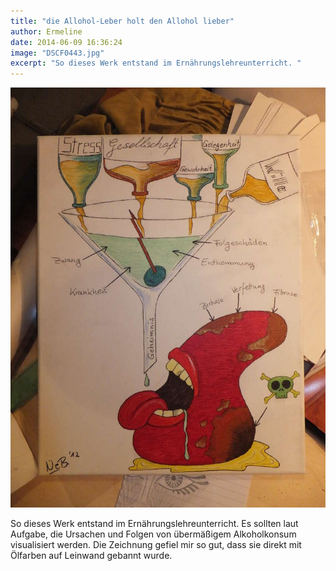 ```yaml
---
title: "die Allohol-Leber holt den Allohol lieber"
author: Ermeline
date: 2014-06-09 16:36:24
image: "DSCF0443.jpg"
excerpt: "So dieses Werk entstand im Ernährungslehreunterricht. "
---
```


![DSCF0443](DSCF0443.jpg)

So dieses Werk entstand im Ernährungslehreunterricht. Es sollten laut Aufgabe, die Ursachen und Folgen von übermäßigem Alkoholkonsum visualisiert werden. Die Zeichnung gefiel mir so gut, dass sie direkt mit Ölfarben auf Leinwand gebannt wurde.
